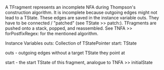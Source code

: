 A TFragment represents an incomplete NFA during Thompson's construction algorithm. It is incomplete because outgoing edges might not lead to a TState. These edges are saved in the instance variable outs. They have to be connected / "patched" (see TState >> patch:). TFragments are pushed onto a stack, popped, and reassembled. See TNFA >> forPostfixRegex: for the mentioned algorithm.

Instance Variables
	outs:		Collection of TStatePointer
	start:		TState

outs
	- outgoing edges without a target TState they point at

start
	- the start TState of this fragment, analogue to TNFA >> initialState
